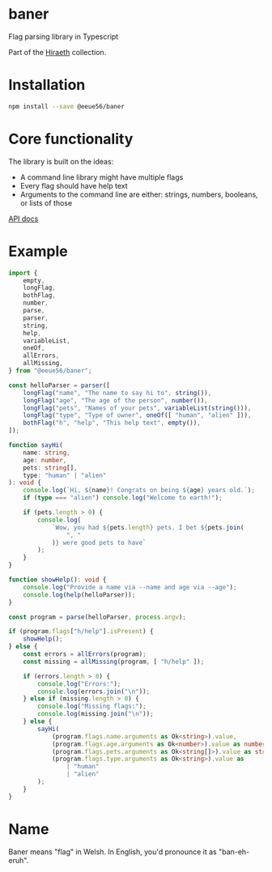 # baner

Flag parsing library in Typescript

Part of the [Hiraeth](https://github.com/eeue56/hiraeth) collection.

# Installation

```bash
npm install --save @eeue56/baner
```

# Core functionality

The library is built on the ideas:

-   A command line library might have multiple flags
-   Every flag should have help text
-   Arguments to the command line are either: strings, numbers, booleans, or lists of those

[API docs](docs/src/baner.md)

# Example

```typescript
import {
    empty,
    longFlag,
    bothFlag,
    number,
    parse,
    parser,
    string,
    help,
    variableList,
    oneOf,
    allErrors,
    allMissing,
} from "@eeue56/baner";

const helloParser = parser([
    longFlag("name", "The name to say hi to", string()),
    longFlag("age", "The age of the person", number()),
    longFlag("pets", "Names of your pets", variableList(string())),
    longFlag("type", "Type of owner", oneOf([ "human", "alien" ])),
    bothFlag("h", "help", "This help text", empty()),
]);

function sayHi(
    name: string,
    age: number,
    pets: string[],
    type: "human" | "alien"
): void {
    console.log(`Hi, ${name}! Congrats on being ${age} years old.`);
    if (type === "alien") console.log("Welcome to earth!");

    if (pets.length > 0) {
        console.log(
            `Wow, you had ${pets.length} pets. I bet ${pets.join(
                ", "
            )} were good pets to have`
        );
    }
}

function showHelp(): void {
    console.log("Provide a name via --name and age via --age");
    console.log(help(helloParser));
}

const program = parse(helloParser, process.argv);

if (program.flags["h/help"].isPresent) {
    showHelp();
} else {
    const errors = allErrors(program);
    const missing = allMissing(program, [ "h/help" ]);

    if (errors.length > 0) {
        console.log("Errors:");
        console.log(errors.join("\n"));
    } else if (missing.length > 0) {
        console.log("Missing flags:");
        console.log(missing.join("\n"));
    } else {
        sayHi(
            (program.flags.name.arguments as Ok<string>).value,
            (program.flags.age.arguments as Ok<number>).value as number,
            (program.flags.pets.arguments as Ok<string[]>).value as string[],
            (program.flags.type.arguments as Ok<string>).value as
                | "human"
                | "alien"
        );
    }
}
```

# Name

Baner means "flag" in Welsh. In English, you'd pronounce it as "ban-eh-eruh".
